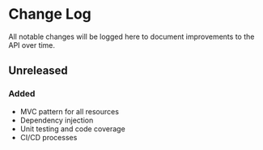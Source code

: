 # Change Log
All notable changes will be logged here to document improvements to the API over time.

## Unreleased
### Added
- MVC pattern for all resources
- Dependency injection
- Unit testing and code coverage
- CI/CD processes

